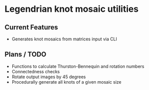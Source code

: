 # Legendrian knot mosaic utilities

## Current Features
- Generates knot mosaics from matrices input via CLI

## Plans / TODO
- Functions to calculate Thurston-Bennequin and rotation numbers
- Connectedness checks
- Rotate output images by 45 degrees
- Procedurally generate all knots of a given mosaic size
